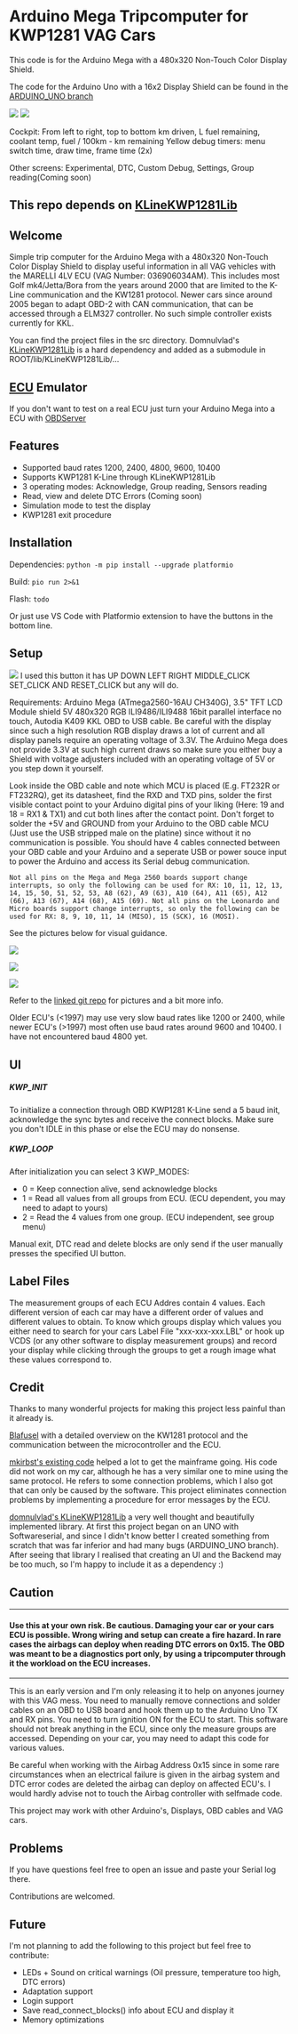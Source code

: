 # Arduino Mega Tripcomputer for KWP1281 VAG Cars

This code is for the Arduino Mega with a 480x320 Non-Touch Color Display Shield.
 
The code for the Arduino Uno with a 16x2 Display Shield can be found in the [ARDUINO_UNO branch](https://github.com/RXTX4816/OBD-KKL-KW1281-ARDUINO-TRIPCOMPUTER/tree/ARDUINO_UNO)

![](assets/setup.png)
![](assets/cockpit.png)



Cockpit: From left to right, top to bottom
km driven,  L fuel remaining,  coolant temp,  fuel / 100km - km remaining
Yellow debug timers:
menu switch time, draw time, frame time (2x)

Other screens: Experimental, DTC, Custom Debug, Settings, Group reading(Coming soon)

## This repo depends on [KLineKWP1281Lib](https://github.com/domnulvlad/KLineKWP1281Lib) 

## Welcome
Simple trip computer for the Arduino Mega with a 480x320 Non-Touch Color Display Shield to display useful information in all VAG vehicles with the MARELLI 4LV ECU (VAG Number: 036906034AM). This includes most Golf mk4/Jetta/Bora from the years around 2000 that are limited to the K-Line communication and the KW1281 protocol. Newer cars since around 2005 began to adapt OBD-2 with CAN communication, that can be accessed through a ELM327 controller. No such simple controller exists currently for KKL.

You can find the project files in the src directory.
Domnulvlad's [KLineKWP1281Lib](https://github.com/domnulvlad/KLineKWP1281Lib) is a hard dependency and added as a submodule in ROOT/lib/KLineKWP1281Lib/... 

## [ECU](https://github.com/RXTX4816/OBD-KWP1281-Arduino-ECU-Emulator) Emulator

If you don't want to test on a real ECU just turn your Arduino Mega into a ECU with [OBDServer](https://github.com/RXTX4816/OBD-KWP1281-Arduino-ECU-Emulator)

## Features
- Supported baud rates 1200, 2400, 4800, 9600, 10400
- Supports KWP1281 K-Line through KLineKWP1281Lib
- 3 operating modes: Acknowledge, Group reading, Sensors reading
- Read, view and delete DTC Errors (Coming soon)
- Simulation mode to test the display
- KWP1281 exit procedure

## Installation

Dependencies:
`python -m pip install --upgrade platformio`

Build:
`pio run 2>&1`

Flash:
`todo`

Or just use VS Code with Platformio extension to have the buttons in the bottom line.

## Setup

![](assets/button.png) 
I used this button it has UP DOWN LEFT RIGHT MIDDLE_CLICK SET_CLICK AND RESET_CLICK but any will do.

Requirements: Arduino Mega (ATmega2560-16AU CH340G), 3.5" TFT LCD Module shield 5V 480x320 RGB ILI9486/ILI9488 16bit parallel interface no touch, Autodia K409 KKL OBD to USB cable. Be careful with the display since such a high resolution RGB display draws a lot of current and all display panels require an operating voltage of 3.3V. The Arduino Mega does not provide 3.3V at such high current draws so make sure you either buy a Shield with voltage adjusters included with an operating voltage of 5V or you step down it yourself. 

Look inside the OBD cable and note which MCU is placed (E.g. FT232R or FT232RQ), get its datasheet, find the RXD and TXD pins, solder the first visible contact point to your Arduino digital pins of your liking (Here: 19 and 18 = RX1 & TX1) and cut both lines after the contact point. Don't forget to solder the +5V and GROUND from your Arduino to the OBD cable MCU (Just use the USB stripped male on the platine) since without it no communication is possible. You should have 4 cables connected between your OBD cable and your Arduino and a seperate USB or power souce input to power the Arduino and access its Serial debug communication.

```
Not all pins on the Mega and Mega 2560 boards support change interrupts, so only the following can be used for RX: 10, 11, 12, 13, 14, 15, 50, 51, 52, 53, A8 (62), A9 (63), A10 (64), A11 (65), A12 (66), A13 (67), A14 (68), A15 (69). Not all pins on the Leonardo and Micro boards support change interrupts, so only the following can be used for RX: 8, 9, 10, 11, 14 (MISO), 15 (SCK), 16 (MOSI).
```

See the pictures below for visual guidance.

![](assets/FT232RQ_pinout.jpg)

![](assets/InkedKKL-cable-back_edited.jpg)

![](assets/InkedKKL-cable-front_edited.jpg)

Refer to the [linked git repo](https://github.com/mkirbst/lupo-gti-tripcomputer-kw1281) for pictures and a bit more info. 

Older ECU's (<1997) may use very slow baud rates like 1200 or 2400, while newer ECU's (>1997) most often use baud rates around 9600 and 10400. I have not encountered baud 4800 yet.

## UI

##### KWP_INIT
To initialize a connection through OBD KWP1281 K-Line send a 5 baud init, acknowledge the sync bytes and receive the connect blocks. Make sure you don't IDLE in this phase or else the ECU may do nonsense.

##### KWP_LOOP
After initialization you can select 3 KWP_MODES: 
- 0 = Keep connection alive, send acknowledge blocks
- 1 = Read all values from all groups from ECU. (ECU dependent, you may need to adapt to yours)
- 2 = Read the 4 values from one group. (ECU independent, see group menu)

Manual exit, DTC read and delete blocks are only send if the user manually presses the specified UI button.

## Label Files
The measurement groups of each ECU Addres contain 4 values. Each different version of each car may have a different order of values and different values to obtain. To know which groups display which values you either need to search for your cars Label File "xxx-xxx-xxx.LBL" or hook up VCDS (or any other software to display measurement groups) and record your display while clicking through the groups to get a rough image what these values correspond to.

## Credit
Thanks to many wonderful projects for making this project less painful than it already is.

[Blafusel](https://www.blafusel.de/obd/obd2_kw1281.html) with a detailed overview on the KW1281 protocol and the communication between the microcontroller and the ECU.

[mkirbst's existing code](https://github.com/mkirbst/lupo-gti-tripcomputer-kw1281) helped a lot to get the  mainframe going. His code did not work on my car, although he has a very similar one to mine using the same protocol. He refers to some connection problems, which I also got that can only be caused by the software. This project eliminates connection problems by implementing a procedure for error messages by the ECU. 

[domnulvlad's KLineKWP1281Lib](https://github.com/domnulvlad/KLineKWP1281Lib) a very well thought and beautifully implemented library. At first this project began on an UNO with Softwareserial, and since I didn't know better I created something from scratch that was far inferior and had many bugs (ARDUINO_UNO branch). After seeing that library I realised that creating an UI and the Backend may be too much, so I'm happy to include it as a dependency :)

## Caution
------------------------------------------------------------
#### Use this at your own risk. Be cautious. Damaging your car or your cars ECU is possible. Wrong wiring and setup can create a fire hazard. In rare cases the airbags can deploy when reading DTC errors on 0x15. The OBD was meant to be a diagnostics port only, by using a tripcomputer through it the workload on the ECU increases.  
------------------------------------------
This is an early version and I'm only releasing it to help on anyones journey with this VAG mess. You need to manually remove connections and solder cables on an OBD to USB board and hook them up to the Arduino Uno TX and RX pins. You need to turn ignition ON for the ECU to start. This software should not break anything in the ECU, since only the measure groups are accessed. Depending on your car, you may need to adapt this code for various values. 

Be careful when working with the Airbag Address 0x15 since in some rare circumstances when an electrical failure is given in the airbag system and DTC error codes are deleted the airbag can deploy on affected ECU's. I would hardly advise not to touch the Airbag controller with selfmade code.

This project may work with other Arduino's, Displays, OBD cables and VAG cars.

## Problems
If you have questions feel free to open an issue and paste your Serial log there. 

Contributions are welcomed. 

## Future
I'm not planning to add the following to this project but feel free to contribute:
- LEDs + Sound on critical warnings (Oil pressure, temperature too high, DTC errors)
- Adaptation support
- Login support
- Save read_connect_blocks() info about ECU and display it
- Memory optimizations


